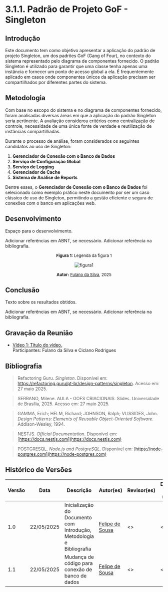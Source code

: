 # 3.1.1. Padrão de Projeto GoF - Singleton

## Introdução

Este documento tem como objetivo apresentar a aplicação do padrão de projeto Singleton, um dos padrões GoF (Gang of Four), no contexto do sistema representado pelo diagrama de componentes fornecido. O padrão Singleton é utilizado para garantir que uma classe tenha apenas uma instância e fornecer um ponto de acesso global a ela. É frequentemente aplicado em casos onde componentes únicos da aplicação precisam ser compartilhados por diferentes partes do sistema.

## Metodologia

Com base no escopo do sistema e no diagrama de componentes fornecido, foram analisadas diversas áreas em que a aplicação do padrão Singleton seria pertinente. A avaliação considerou critérios como centralização de controle, necessidade de uma única fonte de verdade e reutilização de instâncias compartilhadas.

Durante o processo de análise, foram considerados os seguintes candidatos ao uso de Singleton:

1. **Gerenciador de Conexão com o Banco de Dados**
2. **Serviço de Configuração Global**
3. **Serviço de Logging**
4. **Gerenciador de Cache**
5. **Sistema de Análise de Reports**

Dentre esses, o **Gerenciador de Conexão com o Banco de Dados** foi selecionado como exemplo prático neste documento por ser um caso clássico de uso de Singleton, permitindo a gestão eficiente e segura de conexões com o banco em aplicações web.

## Desenvolvimento

Espaço para o desenvolvimento.

Adicionar referências em ABNT, se necessário. Adicionar referência na bibliografia.

<font size="2"><p style="text-align: center"><b>Figura 1:</b> Legenda da figura 1</p></font>

<div style="text-align: center;">

![figura1](#)

</div>

<font size="2"><p style="text-align: center"><b>Autor:</b> <a href="https://github.com/">Fulano da Silva</a>, 2025</p></font>

## Conclusão

Texto sobre os resultados obtidos.

Adicionar referências em ABNT, se necessário. Adicionar referência na bibliografia.

## Gravação da Reunião

- [Vídeo 1: Título do vídeo.](https://drive.google.com)</br>
  Participantes: Fulano da Silva e Ciclano Rodrigues

## Bibliografia

> Refactoring Guru. _Singleton_. Disponível em: https://refactoring.guru/pt-br/design-patterns/singleton. Acesso em: 27 maio 2025.

> SERRANO, Milene. AULA - GOFS CRIACIONAIS. Slides. Universidade de Brasília, 2025. Acesso em: 27 maio 2025.

> GAMMA, Erich; HELM, Richard; JOHNSON, Ralph; VLISSIDES, John. _Design Patterns: Elements of Reusable Object-Oriented Software_. Addison-Wesley, 1994.

> NESTJS. _Official Documentation_. Disponível em: [https://docs.nestjs.com](https://docs.nestjs.com)

> POSTGRESQL. _Node.js and PostgreSQL_. Disponível em: [https://node-postgres.com](https://node-postgres.com)

## Histórico de Versões

| Versão | Data       | Descrição                                                             | Autor(es)                                     | Revisor(es) | Detalhes da revisão |
| ------ | ---------- | --------------------------------------------------------------------- | --------------------------------------------- | ----------- | ------------------- |
| 1.0    | 22/05/2025 | Inicialização do Documento com Introdução, Metodologia e Bibliografia | [Felipe de Sousa](https://github.com/fsousac) | <<Revisor>> | <<Review>>          |
| 1.1    | 22/05/2025 | Mudança de código para conexão de banco de dados                      | [Felipe de Sousa](https://github.com/fsousac) | <<Revisor>> | <<Review>>          |
